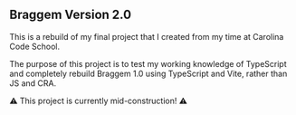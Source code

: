 <h2>Braggem Version 2.0</h2>

This is a rebuild of my final project that I created from my time at Carolina Code School.

The purpose of this project is to test my working knowledge of TypeScript and completely rebuild Braggem 1.0 using TypeScript and Vite, rather than JS and CRA.

⚠️ This project is currently mid-construction! ⚠️
